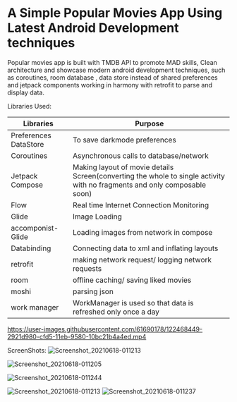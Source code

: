 #  A Simple Popular Movies App Using Latest Android Development techniques
Popular movies app is built with TMDB API to promote MAD skills, Clean architecture and showcase modern android development techniques, such as coroutines, room database , data store instead of shared preferences and jetpack components working in harmony with retrofit to parse and display data.

Libraries Used:

Libraries     | Purpose
------------- | -------------
 Preferences DataStore | To save darkmode preferences
Coroutines  | Asynchronous calls to database/network
Jetpack Compose | Making layout of movie details Screen(converting the whole to single activity with no fragments and only composable soon)
Flow | Real time Internet Connection Monitoring
Glide | Image Loading
accomponist-Glide | Loading images from network in compose
Databinding | Connecting data to xml and inflating layouts 
retrofit | making network request/ logging network requests 
room | offline caching/ saving liked movies
moshi | parsing json
work manager | WorkManager is used so that data is refreshed only once a day






https://user-images.githubusercontent.com/61690178/122468449-2921d980-cfd5-11eb-9580-10bc21b4a4ed.mp4






ScreenShots:
![Screenshot_20210618-011213](https://user-images.githubusercontent.com/61690178/122466341-9ed87600-cfd2-11eb-9357-72d8a8e78472.png)

![Screenshot_20210618-011205](https://user-images.githubusercontent.com/61690178/122466447-c2032580-cfd2-11eb-9ffd-c048f46ffb88.png)

![Screenshot_20210618-011244](https://user-images.githubusercontent.com/61690178/122466481-cfb8ab00-cfd2-11eb-9b7f-0afd9f38c85a.png)

![Screenshot_20210618-011213](https://user-images.githubusercontent.com/61690178/122466506-d6dfb900-cfd2-11eb-9428-845174d667d4.png)
![Screenshot_20210618-011237](https://user-images.githubusercontent.com/61690178/122466515-da734000-cfd2-11eb-80a9-5d0e6aa6c883.png)





